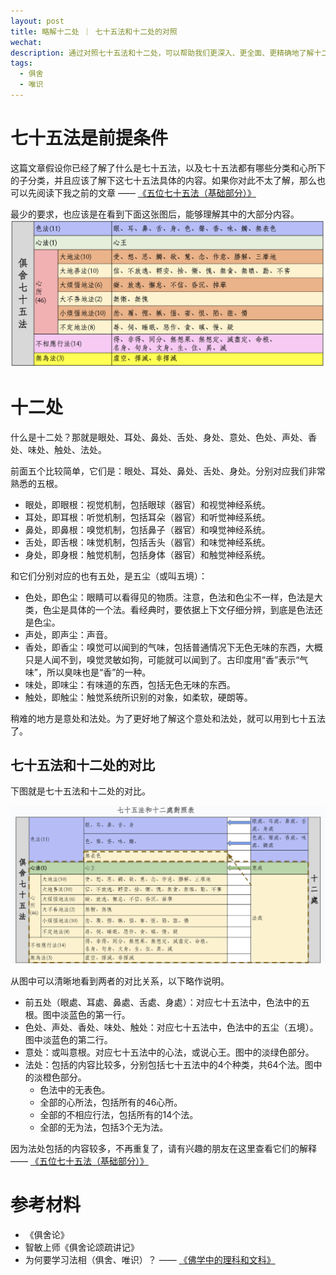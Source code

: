 ```yaml
---
layout: post
title: 略解十二处 ｜ 七十五法和十二处的对照
wechat: 
description: 通过对照七十五法和十二处，可以帮助我们更深入、更全面、更精确地了解十二处。
tags:
  - 俱舍
  - 唯识
---
```


# 七十五法是前提条件

这篇文章假设你已经了解了什么是七十五法，以及七十五法都有哪些分类和心所下的子分类，并且应该了解下这七十五法具体的内容。如果你对此不太了解，那么也可以先阅读下我之前的文章 —— [《五位七十五法（基础部分）》](https://mp.weixin.qq.com/s/chSlBrFIIE2vLnN1Q-FoGg)

最少的要求，也应该是在看到下面这张图后，能够理解其中的大部分内容。
![俱舍七十五法](../images/img-75b.png)

# 十二处

什么是十二处？那就是眼处、耳处、鼻处、舌处、身处、意处、色处、声处、香处、味处、触处、法处。

前面五个比较简单，它们是：眼处、耳处、鼻处、舌处、身处。分别对应我们非常熟悉的五根。
* 眼处，即眼根：视觉机制，包括眼球（器官）和视觉神经系统。 
* 耳处，即耳根：听觉机制，包括耳朵（器官）和听觉神经系统。
* 鼻处，即鼻根：嗅觉机制，包括鼻子（器官）和嗅觉神经系统。
* 舌处，即舌根：味觉机制，包括舌头（器官）和味觉神经系统。
* 身处，即身根：触觉机制，包括身体（器官）和触觉神经系统。

和它们分别对应的也有五处，是五尘（或叫五境）：
* 色处，即色尘：眼睛可以看得见的物质。注意，色法和色尘不一样，色法是大类，色尘是具体的一个法。看经典时，要依据上下文仔细分辨，到底是色法还是色尘。
* 声处，即声尘：声音。
* 香处，即香尘：嗅觉可以闻到的气味，包括普通情况下无色无味的东西，大概只是人闻不到，嗅觉灵敏如狗，可能就可以闻到了。古印度用“香”表示“气味”，所以臭味也是“香”的一种。
* 味处，即味尘：有味道的东西，包括无色无味的东西。
* 触处，即触尘：触觉系统所识别的对象，如柔软，硬朗等。

稍难的地方是意处和法处。为了更好地了解这个意处和法处，就可以用到七十五法了。

## 七十五法和十二处的对比

下图就是七十五法和十二处的对比。

![七十五法和十二处的对比](../images/img-abhidharmakosa-bhasya-75-for-12-dvadasayatanani.png)

从图中可以清晰地看到两者的对比关系，以下略作说明。

* 前五处（眼處、耳處、鼻處、舌處、身處）：对应七十五法中，色法中的五根。图中淡蓝色的第一行。
* 色处、声处、香处、味处、触处：对应七十五法中，色法中的五尘（五境）。图中淡蓝色的第二行。
* 意处：或叫意根。对应七十五法中的心法，或说心王。图中的淡绿色部分。
* 法处：包括的内容比较多，分别包括七十五法中的4个种类，共64个法。图中的淡橙色部分。
  * 色法中的无表色。
  * 全部的心所法，包括所有的46心所。
  * 全部的不相应行法，包括所有的14个法。
  * 全部的无为法，包括3个无为法。

因为法处包括的内容较多，不再重复了，请有兴趣的朋友在这里查看它们的解释 —— [《五位七十五法（基础部分）》](https://mp.weixin.qq.com/s/chSlBrFIIE2vLnN1Q-FoGg)

# 参考材料

* 《俱舍论》
* 智敏上师《俱舍论颂疏讲记》
* 为何要学习法相（俱舍、唯识）？ —— [《佛学中的理科和文科》](https://mp.weixin.qq.com/s/YZ-UaEJE9ICBnpapzVq3OQ)

